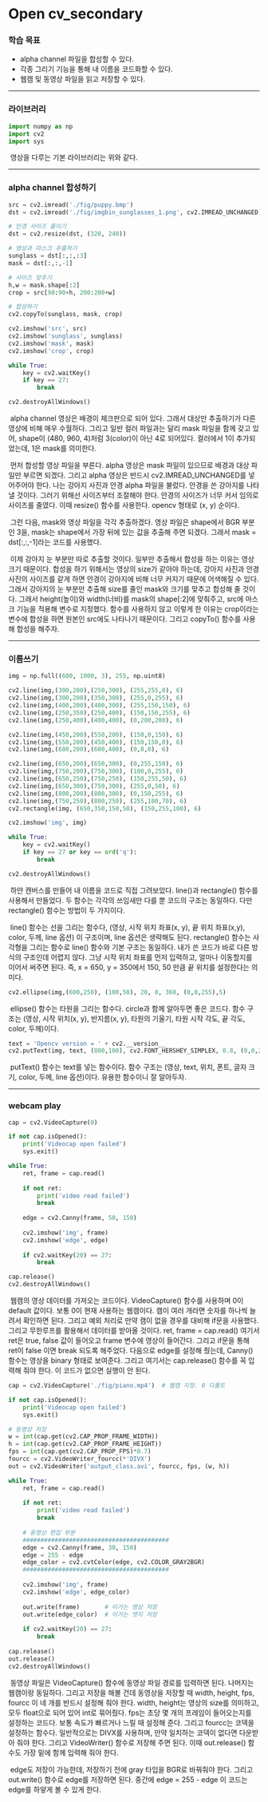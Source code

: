 # Open cv_secondary



### 학습 목표

- alpha channel 파일을 합성할 수 있다.
- 각종 그리기 기능을 통해 내 이름을 코드화할 수 있다.
- 웹캠 및 동영상 파일을 읽고 저장할 수 있다.



---



### 라이브러리

```python
import numpy as np
import cv2
import sys
```

​	영상을 다루는 기본 라이브러리는 위와 같다.



---



### alpha channel 합성하기

```python
src = cv2.imread('./fig/puppy.bmp')
dst = cv2.imread('./fig/imgbin_sunglasses_1.png', cv2.IMREAD_UNCHANGED)

# 안경 사이즈 줄이기
dst = cv2.resize(dst, (320, 240))

# 영상과 마스크 추출하기
sunglass = dst[:,:,:3]
mask = dst[:,:,-1]

# 사이즈 맞추기
h,w = mask.shape[:2]
crop = src[90:90+h, 200:200+w]

# 합성하기
cv2.copyTo(sunglass, mask, crop)

cv2.imshow('src', src)
cv2.imshow('sunglass', sunglass)
cv2.imshow('mask', mask)
cv2.imshow('crop', crop)

while True:
    key = cv2.waitKey()
    if key == 27:
        break

cv2.destroyAllWindows()
```

​	alpha channel 영상은 배경이 체크판으로 되어 있다. 그래서 대상만 추출하기가 다른 영상에 비해 매우 수월하다. 그리고 일반 컬러 파일과는 달리 mask 파일을 함께 갖고 있어, shape이 (480, 960, 4)처럼 3(color)이 아닌 4로 되어있다. 컬러에서 1이 추가되었는데, 1은 mask를 의미한다.

​	먼저 합성할 영상 파일을 부른다. alpha 영상은 mask 파일이 있으므로 배경과 대상 파일만 부르면 되겠다. 그리고 alpha 영상은 반드시 cv2.IMREAD_UNCHANGED를 넣어주어야 한다. 나는 강아지 사진과 안경 alpha 파일을 불렀다. 안경을 쓴 강아지를 나타낼 것이다. 그러기 위해선 사이즈부터 조절해야 한다. 안경의 사이즈가 너무 커서 임의로 사이즈를 줄였다. 이때 resize() 함수를 사용한다. opencv 형태로 (x, y) 순이다.

​	그런 다음, mask와 영상 파일을 각각 추출하겠다. 영상 파일은 shape에서 BGR 부분인 3을, mask는 shape에서 가장 뒤에 있는 값을 추출해 주면 되겠다. 그래서 mask = dst[:,:,-1]라는 코드를 사용했다.

​	이제 강아지 눈 부분만 따로 추출할 것이다. 일부만 추출해서 합성을 하는 이유는 영상 크기 때문이다. 합성을 하기 위해서는 영상의 size가 같아야 하는데, 강아지 사진과 안경 사진의 사이즈를 같게 하면 안경이 강아지에 비해 너무 커지기 때문에 어색해질 수 있다. 그래서 강아지의 눈 부분만 추출해 size를 줄인 mask와 크기를 맞추고 합성해 줄 것이다. 그래서 height(높이)와 width(너비)를 mask의 shape[:2]에 맞춰주고, src에 마스크 기능을 적용해 변수로 지정했다. 함수를 사용하지 않고 이렇게 한 이유는 crop이라는 변수에 합성을 하면 원본인 src에도 나타나기 때문이다. 그리고 copyTo() 함수를 사용해 합성을 해주자.



---



### 이름쓰기

```python
img = np.full((600, 1000, 3), 255, np.uint8)

cv2.line(img,(300,200),(250,300), (255,255,0), 6)
cv2.line(img,(300,200),(350,300), (255,0,255), 6)
cv2.line(img,(400,200),(400,300), (255,150,150), 6)
cv2.line(img,(250,350),(250,400), (150,150,255), 6)
cv2.line(img,(250,400),(400,400), (0,200,200), 6)

cv2.line(img,(450,200),(550,200), (150,0,150), 6)
cv2.line(img,(550,200),(450,400), (150,150,0), 6)
cv2.line(img,(600,200),(600,400), (0,0,0), 6)

cv2.line(img,(650,200),(650,300), (0,255,150), 6)
cv2.line(img,(750,200),(750,300), (100,0,255), 6)
cv2.line(img,(650,250),(750,250), (150,255,50), 6)
cv2.line(img,(650,300),(750,300), (255,0,50), 6)
cv2.line(img,(800,200),(800,300), (0,150,255), 6)
cv2.line(img,(750,250),(800,250), (255,100,70), 6)
cv2.rectangle(img, (650,350,150,50), (150,255,100), 6)

cv2.imshow('img', img)

while True:
    key = cv2.waitKey()
    if key == 27 or key == ord('q'):
        break

cv2.destroyAllWindows()
```

​	하얀 캔버스를 만들어 내 이름을 코드로 직접 그려보았다. line()과 rectangle() 함수를 사용해서 만들었다. 두 함수는 각각의 쓰임새만 다를 뿐 코드의 구조는 동일하다. 다만 rectangle() 함수는 방법이 두 가지이다.

​	line() 함수는 선을 그리는 함수다, (영상, 시작 위치 좌표(x, y), 끝 위치 좌표(x,y), color, 두께, line 옵션) 이 구조이며, line 옵션은 생략해도 된다. rectangle() 함수는 사각형을 그리는 함수로 line() 함수와 기본 구조는 동일하다. 내가 쓴 코드가 바로 다른 방식의 구조인데 어렵지 않다. 그냥 시작 위치 좌표를 먼저 입력하고, 얼마나 이동할지를 이어서 써주면 된다. 즉, x = 650, y = 350에서 150, 50 만큼 끝 위치를 설정한다는 의미다.



```python
cv2.ellipse(img,(600,250), (100,50), 20, 0, 360, (0,0,255),5)
```

​	ellipse() 함수는 타원을 그리는 함수다. circle과 함께 알아두면 좋은 코드다. 함수 구조는 (영상, 시작 위치(x, y), 반지름(x, y), 타원의 기울기, 타원 시작 각도, 끝 각도, color, 두께)이다.



```python
text = 'Opencv version = ' + cv2.__version__
cv2.putText(img, text, (800,100), cv2.FONT_HERSHEY_SIMPLEX, 0.8, (0,0,255), 1, cv2.LINE_AA)
```

​	putText() 함수는 text를 넣는 함수이다. 함수 구조는 (영상, text, 위치, 폰트, 글자 크기, color, 두께, line 옵션)이다. 유용한 함수이니 잘 알아두자.



---



### webcam play

```python
cap = cv2.VideoCapture(0)

if not cap.isOpened():
    print('Videocap open failed')
    sys.exit()

while True:
    ret, frame = cap.read()
    
    if not ret:
        print('video read failed')
        break
    
    edge = cv2.Canny(frame, 50, 150)
    
    cv2.imshow('img', frame)
    cv2.imshow('edge', edge)
    
    if cv2.waitKey(20) == 27:
        break

cap.release()
cv2.destroyAllWindows()
```

​	웹캠의 영상 데이터를 가져오는 코드이다. VideoCapture(\) 함수를 사용하며 0이 default 값이다. 보통 0이 현재 사용하는 웹캠이다. 캠이 여러 개라면 숫자를 하나씩 늘려서 확인하면 된다. 그리고 예외 처리로 만약 캠이 없을 경우를 대비해 if문을 사용했다. 그리고 무한루프를 활용해서 데이터를 받아올 것이다. ret, frame = cap.read() 여기서 ret은 true, false 값이 들어오고 frame 변수에 영상이 들어간다. 그리고 if문을 통해 ret이 false 이면 break 되도록 해주었다. 다음으로 edge를 설정해 줬는데, Canny() 함수는 영상을 binary 형태로 보여준다. 그리고 여기서는 cap.release() 함수를 꼭 입력해 줘야 한다. 이 코드가 없으면 실행이 안 된다.



```python
cap = cv2.VideoCapture('./fig/piano.mp4')  # 웹캠 지정. 0 디폴트

if not cap.isOpened():
    print('Videocap open failed')
    sys.exit()

# 동영상 저장
w = int(cap.get(cv2.CAP_PROP_FRAME_WIDTH))  
h = int(cap.get(cv2.CAP_PROP_FRAME_HEIGHT))
fps = int(cap.get(cv2.CAP_PROP_FPS)*0.7)
fourcc = cv2.VideoWriter_fourcc(*'DIVX')
out = cv2.VideoWriter('output_class.avi', fourcc, fps, (w, h))

while True:
    ret, frame = cap.read()
    
    if not ret:
        print('video read failed')
        break
    
    # 동영상 편집 부분
    #########################################
    edge = cv2.Canny(frame, 30, 150)
    edge = 255 - edge
    edge_color = cv2.cvtColor(edge, cv2.COLOR_GRAY2BGR)
    #########################################
    
    cv2.imshow('img', frame)
    cv2.imshow('edge', edge_color)
    
    out.write(frame)       # 이거는 영상 저장
    out.write(edge_color)  # 이거는 엣지 저장
    
    if cv2.waitKey(20) == 27:
        break
    
cap.release()
out.release()
cv2.destroyAllWindows()
```

​	동영상 파일은 VideoCapture() 함수에 동영상 파일 경로를 입력하면 된다. 나머지는 웹캠이랑 동일하다. 그리고 저장을 해볼 건데 동영상을 저장할 때 width, height, fps, fourcc 이 네 개를 반드시 설정해 줘야 한다. width, height는 영상의 size를 의미하고, 모두 float으로 되어 있어 int로 묶어줬다. fps는 초당 몇 개의 프레임이 들어오는지를 설정하는 코드다. 보통 속도가 빠르거나 느릴 때 설정해 준다. 그리고 fourcc는 코덱을 설정하는 함수다. 일반적으로는 DIVX를 사용하며, 만약 일치하는 코덱이 없다면 다운받아 줘야 한다. 그리고 VideoWriter() 함수로 저장해 주면 된다. 이때 out.release() 함수도 가장 밑에 함께 입력해 줘야 한다.

​	edge도 저장이 가능한데, 저장하기 전에 gray 타입을 BGR로 바꿔줘야 한다. 그리고 out.write() 함수로 edge를 저장하면 된다. 중간에 edge = 255 - edge 이 코드는 edge를 하얗게 볼 수 있게 한다.

